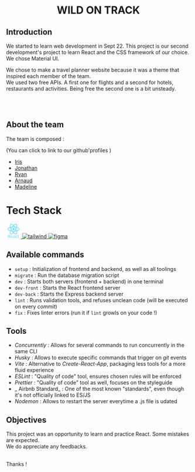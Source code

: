 <h1 align="center">WILD ON TRACK</h1>


<h2>Introduction</h2>
<p>We started to learn web development in Sept 22. This project is our second development's project to learn React and the CSS framework of our choice. We chose Material UI. <br/>

We chose to make a travel planner website because it was a theme that inspired each member of the team.
<br/>
We used two free APIs. A first one for flights and a second for hotels, restaurants and activities. Being free the second one is a bit unsteady.<br/>
</p>
<br/>
<br/>
<h2>About the team</h2>
<p>The team is composed :</p>
<p>(You can click to link to our github'profiles )</p>
<ul>
<li><a href='https://github.com/Iris-succi'>Iris</a></li>
<li><a href='https://github.com/JohnGaro'>Jonathan</a></li>
<li><a href='https://github.com/ryanrasal'>Ryan</a></li>
<li><a href='#'>Arnaud</a></li>
<li><a href='https://github.com/MaddieThms'>Madeline</a></li>
</ul>

<h1 href='#'>Tech Stack</h1>
<a href="https://reactjs.org/" target="_blank" rel="noreferrer"> <img src="https://raw.githubusercontent.com/devicons/devicon/master/icons/react/react-original-wordmark.svg" alt="react" width="40" height="40"/> </a> 
  <a href="https://mui.com/" target="_blank" rel="noreferrer"> <img src="https://mui.com/static/logo.png" alt="tailwind" width="40" height="40"/> </a> 
<a href="https://www.figma.com/" target="_blank" rel="noreferrer"> <img src="https://www.vectorlogo.zone/logos/figma/figma-icon.svg" alt="figma" width="40" height="40"/> </a>  </p>


<h2>Available commands</h2>

- `setup` : Initialization of frontend and backend, as well as all toolings
- `migrate` : Run the database migration script
- `dev` : Starts both servers (frontend + backend) in one terminal
- `dev-front` : Starts the React frontend server
- `dev-back` : Starts the Express backend server
- `lint` : Runs validation tools, and refuses unclean code (will be executed on every _commit_)
- `fix` : Fixes linter errors (run it if `lint` growls on your code !)


<h2>Tools</h2>

- _Concurrently_ : Allows for several commands to run concurrently in the same CLI
- _Husky_ : Allows to execute specific commands that trigger on _git_ events
- _Vite_ : Alternative to _Create-React-App_, packaging less tools for a more fluid experience
- _ESLint_ : "Quality of code" tool, ensures chosen rules will be enforced
- _Prettier_ : "Quality of code" tool as well, focuses on the styleguide
- _ Airbnb Standard_ : One of the most known "standards", even though it's not officially linked to ES/JS
- _Nodemon_ : Allows to restart the server everytime a .js file is udated

<h2>Objectives</h2>
<p>This project was an opportunity to learn and practice React. Some mistakes are expected.
<br/> We do appreciate any feedbacks.</p>
<br/> Thanks ! </p>



